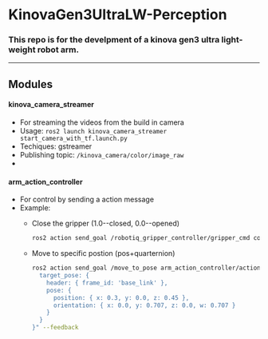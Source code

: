 # KinovaGen3UltraLW-Perception
### This repo is for the develpment of a kinova gen3 ultra light-weight robot arm.
---
## Modules
#### kinova_camera_streamer
- For streaming the videos from the build in camera
- Usage: `ros2 launch kinova_camera_streamer start_camera_with_tf.launch.py`
- Techiques: gstreamer
- Publishing topic: `/kinova_camera/color/image_raw`
- 
#### arm_action_controller
- For control by sending a action message
- Example:
  - Close the gripper (1.0--closed, 0.0--opened)
    ```bash 
    ros2 action send_goal /robotiq_gripper_controller/gripper_cmd control_msgs/action/GripperCommand "{command:{position: 1.0, max_effort: 100.0}}"
    ```

  - Move to specific postion (pos+quarternion)
    ```bash 
    ros2 action send_goal /move_to_pose arm_action_controller/action/MoveToPose "{
      target_pose: {
        header: { frame_id: 'base_link' },
        pose: {
          position: { x: 0.3, y: 0.0, z: 0.45 },
          orientation: { x: 0.0, y: 0.707, z: 0.0, w: 0.707 }
        }
      }
    }" --feedback 
    ```